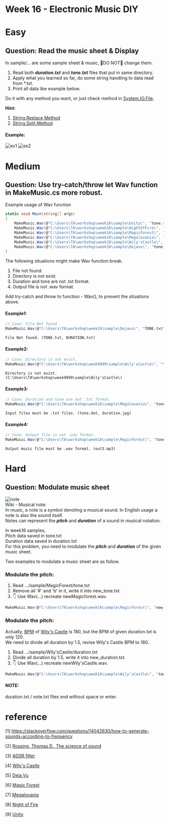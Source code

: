 # Week 16 - Electronic Music DIY

# Easy 
## Question: Read the music sheet & Display
In sample/... are some sample sheet & music, :rotating_light:DO NOT:rotating_light: change them. 

1. Read both ***duration.txt*** and ***tone.txt*** files that put in same directory.
2. Apply what you learned so far, do some string handling to data read from *.txt.
3. Print all data like example below.

Do it with any method you want, or just check method in [System.IO.File](https://docs.microsoft.com/en-us/dotnet/api/system.io.file?view=net-5.0).

**Hint:** 

1. [String.Replace Method](https://docs.microsoft.com/en-us/dotnet/api/system.string.replace?view=net-5.0)
2. [String.Split Method](https://docs.microsoft.com/en-us/dotnet/api/system.string.split?view=net-5.0)

#### Example:
![ex1](https://imgur.com/5P3qRQ7.jpg) ![ex2](https://imgur.com/hArRax6.jpg)
# Medium 
## Question: Use try-catch/throw let Wav function in MakeMusic.cs more robust.

Example usage of Wav function

```C#
static void Main(string[] args)
{
    MakeMusic.Wav(@"C:\Users\TA\workshop\week16\sample\Unity\", "tone.txt", "duration.txt", "Unity.wav", 5);
    MakeMusic.Wav(@"C:\Users\TA\workshop\week16\sample\NightOfFire\", "tone.txt", "duration.txt", "NightOfFire.wav", 4);
    MakeMusic.Wav(@"C:\Users\TA\workshop\week16\sample\MagicForest\", "tone.txt", "duration.txt", "MagicForest.wav", 3);
    MakeMusic.Wav(@"C:\Users\TA\workshop\week16\sample\Megalovania\", "tone.txt", "duration.txt", "Megalovania.wav", 2);
    MakeMusic.Wav(@"C:\Users\TA\workshop\week16\sample\Wily'sCastle\", "tone.txt", "duration.txt", "Wily'sCastle.wav", 1);
    MakeMusic.Wav(@"C:\Users\TA\workshop\week16\sample\Dejavu\", "tone.txt", "duration.txt", "Dejavu.wav");
}
```

The following situations might make Wav function break.

1. File not found.
2. Directory is not exist.
3. Duration and tone are not .txt format.
4. Output file is not .wav format.

Add try-catch and throw to function - Wav(), to prevent the situations above.

#### Example1:
```C#
// Case: File Not found
MakeMusic.Wav(@"C:\Users\TA\workshop\week16\sample\Dejavu\", "TONE.txt", "DURATION.txt", "out0.wav");
```
```
File Not found. (TONE.txt, DURATION.txt)
```
#### Example2:
```C#
// Case: Directory is not exist.
MakeMusic.Wav(@"C:\Users\TA\workshop\week9999\sample\Wily'sCastle\", "tone.txt", "duration.txt", "out1.wav", 1);
```
```
Directory is not exist. (C:\Users\TA\workshop\week9999\sample\Wily'sCastle\)
```         
#### Example3:
```C#
// Case: Duration and tone are not .txt format.
MakeMusic.Wav(@"C:\Users\TA\workshop\week16\sample\Megalovania\", "tone.dat", "duration.jpg", "out2.wav", 2);
```
```
Input files must be .txt files. (tone.dat, duration.jpg)
```
#### Example4:
```C#
// Case: Output file is not .wav format.
MakeMusic.Wav(@"C:\Users\TA\workshop\week16\sample\MagicForest\", "tone.txt", "duration.txt", "out3.mp3", 3);
```
```
Output music file must be .wav format. (out3.mp3)
```            
# Hard
## Question: Modulate music sheet
![note](https://imgur.com/O55EedJ.jpg) \
Wiki - Musical note: \
In music, a note is a symbol denoting a musical sound. In English usage a note is also the sound itself. \
Notes can represent the ***pitch*** and ***duration*** of a sound in musical notation.

In week16 samples, \
Pitch data saved in tone.txt \
Duration data saved in duration.txt \
For this problem, you need to modulate the ***pitch*** and ***duration*** of the given music sheet.

Two examples to modulate a music sheet are as follow.
### Modulate the pitch:
1. Read .../sample/MagicForest/tone.txt
2. Remove all '#' and 'b' in it, write it into new_tone.txt.
3. :point_down: Use Wav(...) recreate newMagicforest.wav.
```C#
MakeMusic.Wav(@"C:\Users\TA\workshop\week16\sample\MagicForest\", "new_tone.txt", "duration.txt", "newMagicforest.wav", 1);
```

### Modulate the pitch:
Actually, [BPM](https://en.wikipedia.org/wiki/BPM_(Beats_per_Minute)) of [Wily's Castle](https://musescore.com/user/8853446/scores/4256311) is 180, but the BPM of given duration.txt is only 120. \
We need to divide all duration by 1.5, revise Wily's Castle BPM to 180.
1. Read .../sample/Wily'sCastle/duration.txt
2. Divide all duration by 1.5, write it into new_duration.txt.
3. :point_down: Use Wav(...) recreate newWily'sCastle.wav.
```C#
MakeMusic.Wav(@"C:\Users\TA\workshop\week16\sample\Wily'sCastle\", "tone.txt", "new_duration.txt", "newWily'sCastle.wav", 1);
```

#### NOTE:
duration.txt / note.txt files end without space or enter.

# reference
[1] https://stackoverflow.com/questions/14042630/how-to-generate-sounds-according-to-frequency

[2] [Rossing, Thomas D., The science of sound](https://ntu.primo.exlibrisgroup.com/discovery/fulldisplay?docid=alma991002261069704786&context=L&vid=886NTU_INST:886NTU_INST&lang=en&search_scope=MyInst_and_CI&adaptor=Local%20Search%20Engine&tab=Everything&query=any,contains,The%20science%20of%20sound&offset=0)

[3] [ADSR filter](https://www.wikiaudio.org/adsr-envelope/#:~:text=An%20ADSR%20envelope%20is%20a,often%20its%20loudness%20over%20time.)

[4] [Wily's Castle](https://musescore.com/user/8853446/scores/4256311)

[5] [Deja Vu](https://musescore.com/user/26506551/scores/4835692)

[6] [Magic Forest](https://www.poppiano.org/en/sheet/?id=8466)

[7] [Megalovania](https://musescore.com/user/3095931/scores/1287966)

[8] [Night of Fire](https://musescore.com/vodkat/scores/6108518)

[9] [Unity](https://musescore.com/desion/thefatratunity)



